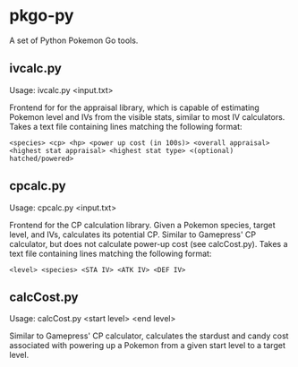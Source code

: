 # pkgo-py
A set of Python Pokemon Go tools.

## ivcalc.py
Usage: ivcalc.py \<input.txt\>

Frontend for for the appraisal library, which is capable of estimating Pokemon level and IVs from the visible stats, similar to most IV calculators. Takes a text file containing lines matching the following format:

`<species> <cp> <hp> <power up cost (in 100s)> <overall appraisal> <highest stat appraisal> <highest stat type> <(optional) hatched/powered>`

## cpcalc.py
Usage: cpcalc.py \<input.txt\>

Frontend for the CP calculation library. Given a Pokemon species, target level, and IVs, calculates its potential CP. Similar to Gamepress' CP calculator, but does not calculate power-up cost (see calcCost.py). Takes a text file containing lines matching the following format:

`<level> <species> <STA IV> <ATK IV> <DEF IV>`

## calcCost.py
Usage: calcCost.py \<start level\> \<end level\>

Similar to Gamepress' CP calculator, calculates the stardust and candy cost associated with powering up a Pokemon from a given start level to a target level.
